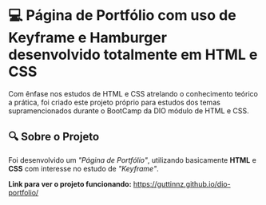 # 💻 Página de Portfólio com uso de Keyframe e Hamburger desenvolvido totalmente em HTML e CSS
Com ênfase nos estudos de HTML e CSS atrelando o conhecimento teórico a prática, foi criado este projeto próprio para estudos dos temas supramencionados durante o BootCamp da DIO módulo de HTML e CSS.

## 🔍 Sobre o Projeto
Foi desenvolvido um *"Página de Portfólio"*, utilizando basicamente **HTML** e **CSS** com interesse no estudo de *"Keyframe"*. 

**Link para ver o projeto funcionando:** https://guttinnz.github.io/dio-portfolio/